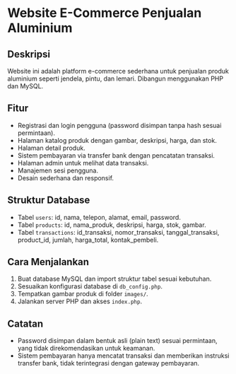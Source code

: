 # Website E-Commerce Penjualan Aluminium

## Deskripsi
Website ini adalah platform e-commerce sederhana untuk penjualan produk aluminium seperti jendela, pintu, dan lemari. Dibangun menggunakan PHP dan MySQL.

## Fitur
- Registrasi dan login pengguna (password disimpan tanpa hash sesuai permintaan).
- Halaman katalog produk dengan gambar, deskripsi, harga, dan stok.
- Halaman detail produk.
- Sistem pembayaran via transfer bank dengan pencatatan transaksi.
- Halaman admin untuk melihat data transaksi.
- Manajemen sesi pengguna.
- Desain sederhana dan responsif.

## Struktur Database
- Tabel `users`: id, nama, telepon, alamat, email, password.
- Tabel `products`: id, nama_produk, deskripsi, harga, stok, gambar.
- Tabel `transactions`: id_transaksi, nomor_transaksi, tanggal_transaksi, product_id, jumlah, harga_total, kontak_pembeli.

## Cara Menjalankan
1. Buat database MySQL dan import struktur tabel sesuai kebutuhan.
2. Sesuaikan konfigurasi database di `db_config.php`.
3. Tempatkan gambar produk di folder `images/`.
4. Jalankan server PHP dan akses `index.php`.

## Catatan
- Password disimpan dalam bentuk asli (plain text) sesuai permintaan, yang tidak direkomendasikan untuk keamanan.
- Sistem pembayaran hanya mencatat transaksi dan memberikan instruksi transfer bank, tidak terintegrasi dengan gateway pembayaran.
